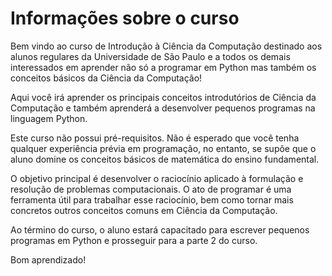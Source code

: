 
<h1> Informações sobre o curso </h1>
<p>
  
Bem vindo ao curso de Introdução à Ciência da Computação destinado aos alunos regulares da Universidade de São Paulo e a todos os demais interessados em aprender não só a programar em Python mas também os conceitos básicos da Ciência da Computação!

Aqui você irá aprender os principais conceitos introdutórios de Ciência da Computação e também aprenderá a desenvolver pequenos programas na linguagem Python. 

Este curso não possui pré-requisitos. Não é esperado que você tenha qualquer experiência prévia em programação, no entanto, se supõe que o aluno domine os conceitos básicos de matemática do ensino fundamental.

O objetivo principal é desenvolver o raciocínio aplicado à formulação e resolução de problemas computacionais. O ato de programar é uma ferramenta útil para trabalhar esse raciocínio, bem como tornar mais concretos outros conceitos comuns em Ciência da Computação.
 
Ao término do curso, o aluno estará capacitado para escrever pequenos programas em Python e prosseguir para a parte 2 do curso.

Bom aprendizado!
